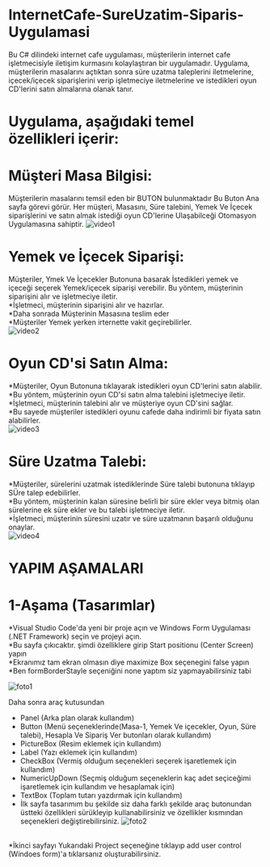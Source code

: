 # InternetCafe-SureUzatim-Siparis-Uygulamasi

Bu C# dilindeki internet cafe uygulaması, müşterilerin internet cafe işletmecisiyle iletişim kurmasını kolaylaştıran bir uygulamadır. Uygulama, müşterilerin masalarını açtıktan sonra süre uzatma taleplerini iletmelerine, içecek/içecek siparişlerini verip işletmeciye iletmelerine ve istedikleri oyun CD'lerini satın almalarına olanak tanır.
# Uygulama, aşağıdaki temel özellikleri içerir:
# Müşteri Masa Bilgisi:

Müşterilerin masalarını temsil eden bir BUTON bulunmaktadır Bu Buton Ana sayfa görevi görür.
Her müşteri, Masasını, Süre talebini, Yemek Ve İçecek siparişlerini ve satın almak istediği oyun CD'lerine Ulaşabilceği Otomasyon Uygulamasına sahiptir.
![video1](https://github.com/halildemiroluk/InternetCafe-SureUzatim-Siparis-Uygulamasi/assets/104024673/1a164114-01d9-4ce4-9915-5851dfcb8a31)

# Yemek ve İçecek Siparişi:

Müşteriler, Ymek Ve İçecekler Butonuna basarak İstedikleri yemek ve içeceği seçerek Yemek/içecek siparişi verebilir.
Bu yöntem, müşterinin siparişini alır ve işletmeciye iletir. </br>
*İşletmeci, müşterinin siparişini alır ve hazırlar. </br>
*Daha sonrada Müşterinin Masasına teslim eder  </br>
*Müşteriler Yemek yerken irternette vakit geçirebilirler. </br>
![video2](https://github.com/halildemiroluk/InternetCafe-SureUzatim-Siparis-Uygulamasi/assets/104024673/3be6cc02-4a46-4735-bcd2-5a190bc31076)

# Oyun CD'si Satın Alma:

*Müşteriler, Oyun Butonuna tıklayarak istedikleri oyun CD'lerini satın alabilir. </br>
*Bu yöntem, müşterinin oyun CD'si satın alma talebini işletmeciye iletir. </br>
*İşletmeci, müşterinin talebini alır ve müşteriye oyun CD'sini sağlar. </br>
*Bu sayede müşteriler istedikleri oyunu cafede daha indirimli bir fiyata satın alabilirler. </br>
![video3](https://github.com/halildemiroluk/InternetCafe-SureUzatim-Siparis-Uygulamasi/assets/104024673/a2bc72fb-9051-4893-a820-11107509d9b2)

# Süre Uzatma Talebi:

*Müşteriler, sürelerini uzatmak istediklerinde Süre talebi butonuna tıklayıp SÜre talep edebilirler. </br>
*Bu yöntem, müşterinin kalan süresine belirli bir süre ekler veya bitmiş olan sürelerine ek süre ekler ve bu talebi işletmeciye iletir. </br>
*İşletmeci, müşterinin süresini uzatır ve süre uzatmanın başarılı olduğunu onaylar. </br>
![video4](https://github.com/halildemiroluk/InternetCafe-SureUzatim-Siparis-Uygulamasi/assets/104024673/1477a84e-25cb-421d-be2b-428349eb64ec)

# YAPIM AŞAMALARI #

# 1-Aşama  (Tasarımlar)
*Visual Studio Code'da yeni bir proje açın ve Windows Form Uygulaması (.NET Framework) seçin ve projeyi açın. </br>
*Bu sayfa çıkıcaktır. şimdi özelliklere girip Start positionu (Center Screen) yapın  </br>
*Ekranımız tam ekran olmasın diye maximize Box seçenegini false yapın </br>
*Ben formBorderStayle seçeniğini none yaptım  siz yapmayabilirsiniz tabi </br>


![foto1](https://github.com/halildemiroluk/InternetCafe-SureUzatim-Siparis-Uygulamasi/assets/104024673/c5fc18e6-47d5-48fe-8c2d-48e7bd655b55)

Daha sonra araç kutusundan </br>
* Panel (Arka plan olarak kullandım)
* Button (Menü seçeneklerinde(Masa-1, Yemek Ve içecekler, Oyun, Süre talebi), Hesapla Ve Sipariş Ver butonları olarak kullandım)</br>
* PictureBox (Resim eklemek için kullandım)</br>
* Label (Yazı eklemek için kullandım)</br>
* CheckBox (Vermiş olduğum seçenekleri seçerek işaretlemek için kullandım)</br>
* NumericUpDown (Seçmiş olduğum seçeneklerin kaç adet seçiceğimi işaretlemek için kullandım ve hesaplamak için)</br>
* TextBox (Toplam tutarı yazdırmak için kullandım)</br>
* İlk sayfa tasarımım bu şekilde siz daha farklı şekilde araç butonundan üstteki özellikleri sürükleyip kullanabilirsiniz ve özellikler kısmından seçenekleri değiştirebilirsiniz.
![foto2](https://github.com/halildemiroluk/InternetCafe-SureUzatim-Siparis-Uygulamasi/assets/104024673/27987866-5f88-40b8-b9da-c5cadfe170ab)
</br>
*İkinci sayfayı Yukarıdaki Project seçeneğine tıklayıp add user control (Windoes form)'a tıklarsanız oluşturabilirsiniz.








